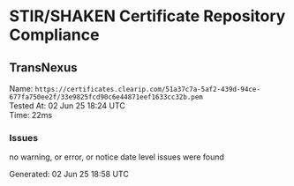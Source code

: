 # STIR/SHAKEN Certificate Repository Compliance

## TransNexus

Name: `https://certificates.clearip.com/51a37c7a-5af2-439d-94ce-677fa750ee2f/33e9825fcd90c6e44871eef1633cc32b.pem`\
Tested At: 02 Jun 25 18:24 UTC\
Time: 22ms

### Issues

no warning, or error, or notice date level issues were found

Generated: 02 Jun 25 18:58 UTC